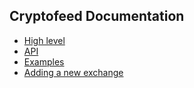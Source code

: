 ## Cryptofeed Documentation

* [High level](high_level.md)
* [API](api.md)
* [Examples](examples.md)
* [Adding a new exchange](exchange.md)
